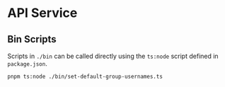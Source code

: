 # API Service


## Bin Scripts

Scripts in `./bin` can be called directly using the `ts:node` script defined in `package.json`.

```sh
pnpm ts:node ./bin/set-default-group-usernames.ts
```
